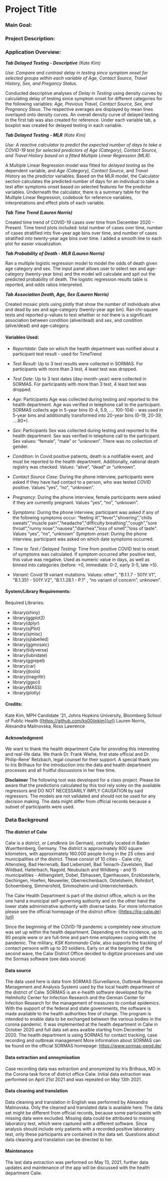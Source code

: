 # Project Title

### Main Goal: 

### Project Description: 

### Application Overview: 

***Tab Delayed Testing - Descriptive*** *(Kate Kim)* 

*Use: Compare and contrast delay in testing since symptom onset for selected groups within each variable of Age, Contact Source, Travel History, Sex, and Pregancy Status.*

Conducted descriptive analyses of *Delay in Testing* using density curves by calculating delay of testing since symptom onset for different categories for the following variables: *Age, Previous Travel, Contact Source, Sex, and Pregnancy Steus*. The respective averages are displayed by mean lines overlayed onto density curves. An overall density curve of delayed testing in the first tab was also created for reference. Under each variable tab, a boxplot was created for delayed testing in each variable.


***Tab Delayed Testing - MLR*** *(Kate Kim)* 

*Use: A reactive calculator to predict the expected number of days to take a COVID-19 test for selected predictors of Age (Category), Contact Source, and Travel History based on a fitted Multiple Linear Regression (MLR).*

A Multiple Linear Regression model was fitted for *delayed testing* as the dependent variable, and *Age (Category), Contact Source*, and *Travel History* as the predictor variables. Based on the MLR model, the Calculator section calculates the predicted number of days for an individual to take a test after symptoms onset based on selected features for the predictor variables. Underneath the calculator, there is a summary table for the Multiple Linear Regression, codebook for reference variables, interpretations and effect plots of each variable. 

***Tab Time Trend (Lauren Norris)***

Created time trend of COVID-19 cases over time from December 2020 - Present. Time trend plots included: total number of cases over time, number of cases stratified into five-year age bins over time, and number of cases stratified into twenty-year age bins over time. I added a smooth line to each plot for easier visualization.

***Tab Probability of Death - MLR (Lauren Norris)***

Ran a multiple logistic regression model to model the odds of death given age category and sex. The input panel allows user to select sex and age-category (twenty-year bins) and the model will calculate and spit out the predicted probability of death. The logistic regression results table is reported, and odds ratios interpreted. 

***Tab Association Death, Age, Sex (Lauren Norris)***

Created mosaic plots using plotly that show the number of individuals alive and dead by sex and age-category (twenty-year age bin). Ran chi-square tests and reported p-values to test whether or not there is a significant association between condition (alive/dead) and sex, and condition (alive/dead) and age-category. 


#### Variables Used: 

- *Reportdate*: Date on which the health department was notified about a participant test result - used for TimeTrend

- *Test Result*: Up to 3 test results were collected in SORMAS. For participants with more than 3 test, 4 least test was dropped. 

- *Test Date*: Up to 3 test dates (day-month-year) were collected in SORMAS. For participants with more than 3 test, 4 least test was dropped. 

- *Age*: Participants Age was collected during testing and reported to the health department. Age was verified in telephone call to the participant. SORMAS collects age in 5-year bins (0-4, 5.9, .... 100-104) - was used in 5-year bins and additionally transformed into 20-year bins (0-19, 20-39, ….80+).

- *Sex*: Participants Sex was collected during testing and reported to the health department. Sex was verified in telephone call to the participant. Sex values: “female”, “male” or “unknown”. There was no collection of gender. 

- *Condition*: In Covid positive patients, death is a notifiable event, and must be reported to the health department. Additionally, national death registry was checked. Values: “alive”, “dead” or “unknown”.

- *Contact Source Case*: During the phone interview, participants were asked if they have had contact to a person, who was tested COVID positive. Values “yes”, “no”, “unknown”. 

- *Pregnancy*: During the phone interview, female participants were asked if they are currently pregnant. Values “yes”, “no”, “unknown”.

- *Symptoms*: During the phone interview, participant was asked if any of the following symptoms occur: “feeling ill","fever","shivering","chills sweats","muscle pain","headache","difficulty breathing","cough","sore throat","runny nose","nausea","diarrhea","loss of smell","loss of taste". Values “yes”, “no”, “unknown”
*Symptom onset*: During the phone interview, participant was asked on which date symptoms occurred. 

- *Time to Test / Delayed Testing:* Time from positive COVID test to onset of symptoms was calculated. If symptom occurred after positive test, this value was negative. Used as numeric value in days, as well as binned into categories (before: <0, immediate: 0-2, early 3-5, late >5).

- *Variant*: Covid 19 variant mutations. Values: other", "B.1.1.7 - 501Y.V1”, "B.1.351 - 501Y.V2",   "B.1.1.28.1 - P.1" , “no variant of concern”, unknown”.

#### System/Library Requirements:

Required Libraries: 
- library(shiny)
- library(ggplot2)
- library(dplyr)
- library(sjPlot)
- library(sjmisc)
- library(sjlabelled)
- library(ggmosaic)
- library(tidyverse)
- library(lubridate)
- library(ggrepel)
- library(car)
- library(jtools)
- library(magrittr)
- library(ggsci)
- library(MASS) 
- library(plotly) 


#### Credits: 
Kate Kim, MPH Candidate '21, Johns Hopkins University, Bloomberg School of Public Health ([https://github.com/ks00jinkim](url)
Lauren Norris,
Alexandra Malinovska, 
Ross Lawrence

#### Acknowledgment
We want to thank the health department Calw for providing this interesting and real-life data. We thank Dr. Frank Wiehe, first state official and Dr. Philip-Rene' Retzbach, legal counsel for their support. A special thank you to Iris Brilhaus for the introduction into the data and health department processes and all fruitful discussions in her free time.

**Disclaimer**
The following tool was developed for a class project. Please be aware that the predictions calculated by this tool rely soley on the available regressors and DO NOT NECESSARILY IMPLY CAUSATION by said regressors. The models are not validated and should not be used for any decision making. The data might differ from official records because a subset of participants were used.

### Data Background 

#### The district of Calw

Calw is a district, or *Landkreis* (in German), centrally located in Baden Wuerttemberg, Germany. The district is approximately 800 square kilometers, with approximately 160.000 people living in the 25 cities and municipalities of the district. These consist of 10 cities - Calw city, Altensteig, Bad Herrenalb, Bad Liebenzell, Bad Teinach-Zavelstein, Bad Wildbad, Haiterbach, Nagold, Neubulach and Wildberg - and 15 municipalities - Althengstett, Dobel, Ebhausen, Egenhausen, Enzkloesterle, Gechingen, Hoefen, Neuweiler, Oberreichenbach, Ostelsheim, Rohrdorf, Schoemberg, Simmersfeld, Simmozheim und Unterreichenbach.

The Calw Health Department is part of the district office, which is on the one hand a municipal self-governing authority and on the other hand the lower state administrative authority with diverse tasks. For more information please see the official homepage of the district office: ([https://lra-calw.de](url)

Since the beginning of the COVID-19 pandemic a completely new structure was set up within the health department. Depending on the incidence, up to 80 people were or are full-time and part-time employees coping with the pandemic. The military, *KSK Kommando Calw*, also supports the tracking of contact persons with up to 20 soldiers. Early on at the beginning of the second wave, the Calw District Office decided to digitize processes and use the Sormas software (see data source)

#### Data source

The data used here is data from SORMAS (Surveillance, Outbreak Response Management and Analysis System) used by the local health department of the district of Calw. SORMAS is an e-health software developed by the Helmholtz Center for Infection Research and the German Center for Infection Research for the management of measures to combat epidemics. With the support of the federal and state governments, the software is made available to the health authorities free of charge. The program is intended to enable data to be exchanged between the various bodies in the corona pandemic. It was implemented at the health department in Calw in October 2020 and full data set ares avaible starting from December 1st 2020. The health department is using SORMAS for contact tracking, case recording and outbreak management More information about SORMAS can be found on the official SORMAS homepage: https://www.sormas-oegd.de/

#### Data extraction and annoymisation

Case recording data was extraction and anonymized by Iris Brilhaus, MD in the Corona task force of district office Calw. Initial data extraction was performed on April 21st 2021 and was repeated on May 13th 2021.

#### Data cleaning and translation

Data cleaning and translation in English was performed by Alexandra Malinovska. Only the cleaned and translated data is available here. The data set might be different from official records, because some participants with missing data were excluded. Missing data could be attributed to missing laboratory test, which were captured with a different software. Since analysis should include only patients with a recorded positive laboratory test, only these participants are contained in the data set. Questions about data cleaning and translation can be directed to her.

#### Maintenance
The last data extraction was performed on May 13, 2021, further data updates and maintenance of the app will be discussed with the health department Calw.


